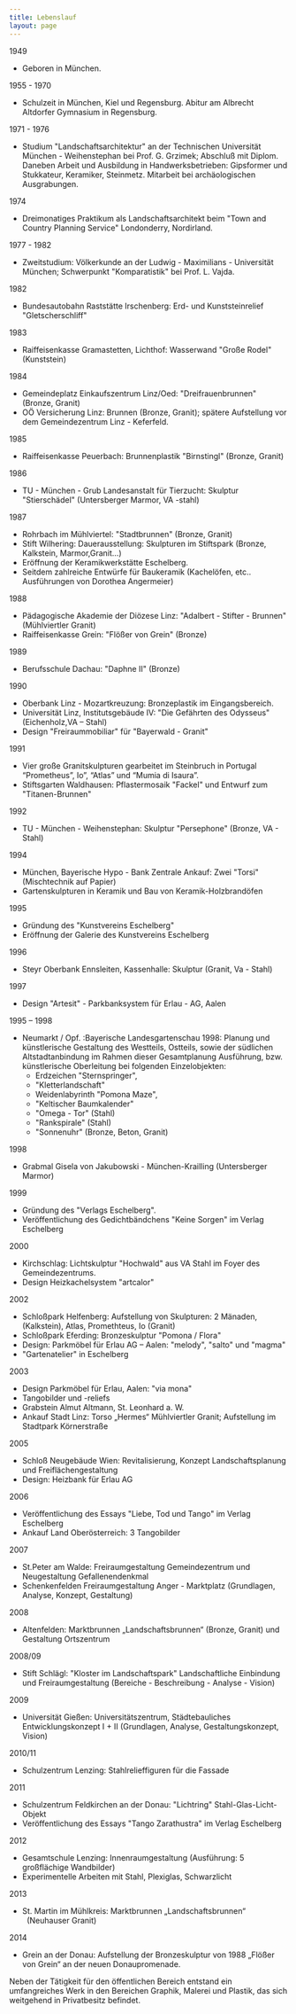 ```yaml
---
title: Lebenslauf
layout: page
---
```


1949    

* Geboren in München.

1955 - 1970 

* Schulzeit in München, Kiel und Regensburg.
Abitur am Albrecht Altdorfer Gymnasium in Regensburg.

1971 - 1976 

* Studium  "Landschaftsarchitektur" an der Technischen Universität München - Weihenstephan bei Prof. G. Grzimek; Abschluß mit Diplom.
    Daneben Arbeit und Ausbildung in Handwerksbetrieben: Gipsformer 
    und Stukkateur, Keramiker, Steinmetz. Mitarbeit bei archäologischen 
    Ausgrabungen.

1974    

* Dreimonatiges Praktikum als Landschaftsarchitekt beim "Town and   Country Planning Service" Londonderry, Nordirland.

1977 - 1982  

* Zweitstudium: Völkerkunde an der Ludwig - Maximilians - Universität
München; Schwerpunkt "Komparatistik" bei Prof. L. Vajda.

1982    

* Bundesautobahn Raststätte Irschenberg: Erd- und Kunststeinrelief "Gletscherschliff"

1983    

* Raiffeisenkasse Gramastetten, Lichthof: Wasserwand "Große Rodel" (Kunststein)

1984    

* Gemeindeplatz Einkaufszentrum Linz/Oed: "Dreifrauenbrunnen" (Bronze, Granit)
* OÖ Versicherung Linz: Brunnen (Bronze, Granit); spätere Aufstellung vor dem Gemeindezentrum Linz - Keferfeld.

1985    

* Raiffeisenkasse Peuerbach: Brunnenplastik "Birnstingl" (Bronze, Granit)

1986    

* TU - München - Grub Landesanstalt für Tierzucht: Skulptur "Stierschädel" (Untersberger Marmor, VA -stahl)

1987    

* Rohrbach im Mühlviertel: "Stadtbrunnen" (Bronze, Granit) 
* Stift Wilhering: Dauerausstellung: Skulpturen im Stiftspark (Bronze, Kalkstein, Marmor,Granit...) 
* Eröffnung der Keramikwerkstätte Eschelberg. 
* Seitdem zahlreiche Entwürfe für Baukeramik (Kachelöfen, etc.. Ausführungen von  Dorothea Angermeier)

1988    

* Pädagogische Akademie der Diözese Linz: "Adalbert - Stifter - Brunnen" (Mühlviertler Granit) 
* Raiffeisenkasse Grein: "Flößer von Grein" (Bronze)

1989    

* Berufsschule Dachau: "Daphne II" (Bronze)

1990    

* Oberbank Linz - Mozartkreuzung: Bronzeplastik im Eingangsbereich.
* Universität Linz, Institutsgebäude IV: "Die Gefährten des Odysseus" (Eichenholz,VA – Stahl)
* Design "Freiraummobiliar" für "Bayerwald - Granit"

1991    

* Vier große Granitskulpturen gearbeitet im Steinbruch in Portugal “Prometheus”, Io”, “Atlas” und “Mumia di Isaura”.
* Stiftsgarten Waldhausen: Pflastermosaik "Fackel" und Entwurf zum "Titanen-Brunnen"

1992    

* TU - München - Weihenstephan: Skulptur "Persephone" (Bronze,  VA - Stahl)

1994    

* München, Bayerische Hypo - Bank Zentrale Ankauf: Zwei "Torsi" (Mischtechnik auf Papier)
* Gartenskulpturen in Keramik und Bau von Keramik-Holzbrandöfen 

1995    

* Gründung des "Kunstvereins Eschelberg" 
* Eröffnung der Galerie des Kunstvereins Eschelberg

1996    

* Steyr Oberbank Ennsleiten, Kassenhalle: Skulptur (Granit, Va - Stahl)


1997    
* Design "Artesit" - Parkbanksystem für Erlau - AG, Aalen   

1995 – 1998 

* Neumarkt / Opf. :Bayerische Landesgartenschau 1998: Planung und künstlerische Gestaltung des Westteils, Ostteils, sowie der südlichen Altstadtanbindung im Rahmen dieser Gesamtplanung Ausführung, bzw. künstlerische Oberleitung bei folgenden Einzelobjekten:
  - Erdzeichen  "Sternspringer",
  - "Kletterlandschaft" 
  - Weidenlabyrinth "Pomona Maze",
  - "Keltischer Baumkalender"
  - "Omega - Tor" (Stahl)
  - "Rankspirale" (Stahl)
  - "Sonnenuhr" (Bronze, Beton, Granit)

1998    

* Grabmal Gisela von Jakubowski - München-Krailling  (Untersberger Marmor)

1999    

* Gründung des "Verlags Eschelberg".        
* Veröffentlichung des Gedichtbändchens "Keine Sorgen" im Verlag Eschelberg 

2000    

* Kirchschlag: Lichtskulptur "Hochwald" aus VA Stahl im Foyer des Gemeindezentrums.
* Design Heizkachelsystem "artcalor"

2002    

* Schloßpark Helfenberg:  Aufstellung von Skulpturen: 2 Mänaden,  (Kalkstein), Atlas, Promethteus, Io (Granit) 
* Schloßpark Eferding: Bronzeskulptur "Pomona /  Flora" 
* Design: Parkmöbel für Erlau AG – Aalen: "melody", "salto" und "magma"
* "Gartenatelier" in Eschelberg

2003    

* Design Parkmöbel für Erlau, Aalen: "via mona"
* Tangobilder und -reliefs 
* Grabstein Almut Altmann, St. Leonhard a. W.
* Ankauf Stadt Linz: Torso „Hermes“ Mühlviertler Granit; Aufstellung im Stadtpark Körnerstraße

2005    

* Schloß Neugebäude Wien: Revitalisierung, Konzept Landschaftsplanung und Freiflächengestaltung
* Design: Heizbank für Erlau AG

2006    

* Veröffentlichung des Essays "Liebe, Tod und Tango"  im Verlag Eschelberg  
* Ankauf Land Oberösterreich:  3 Tangobilder

2007    

* St.Peter am Walde: Freiraumgestaltung Gemeindezentrum und 
Neugestaltung Gefallenendenkmal
* Schenkenfelden Freiraumgestaltung Anger - Marktplatz (Grundlagen, Analyse, Konzept, Gestaltung)

2008    

* Altenfelden: Marktbrunnen „Landschaftsbrunnen“ (Bronze, Granit) und
Gestaltung Ortszentrum

2008/09

* Stift Schlägl: "Kloster im Landschaftspark" Landschaftliche Einbindung und Freiraumgestaltung (Bereiche - Beschreibung - Analyse - Vision)

2009

* Universität Gießen: Universitätszentrum, Städtebauliches Entwicklungskonzept I + II (Grundlagen, Analyse, Gestaltungskonzept, Vision)

2010/11

* Schulzentrum Lenzing: Stahlrelieffiguren für die Fassade

2011

* Schulzentrum Feldkirchen an der Donau: "Lichtring" Stahl-Glas-Licht-Objekt
* Veröffentlichung des Essays "Tango Zarathustra"  im Verlag Eschelberg

2012    

* Gesamtschule Lenzing: 
 Innenraumgestaltung (Ausführung: 5 großflächige Wandbilder)
* Experimentelle Arbeiten mit Stahl, Plexiglas, Schwarzlicht

2013    

* St. Martin im Mühlkreis: 
 Marktbrunnen „Landschaftsbrunnen“   (Neuhauser Granit) 

2014    

* Grein an der Donau:
Aufstellung der Bronzeskulptur von 1988 „Flößer von Grein“ an der neuen Donaupromenade.


Neben der Tätigkeit für den öffentlichen Bereich entstand ein umfangreiches Werk in den  Bereichen Graphik, Malerei und Plastik, das sich weitgehend in Privatbesitz befindet.
